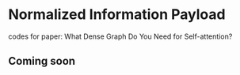 # Normalized Information Payload
 codes for paper: What Dense Graph Do You Need for Self-attention?
## Coming soon